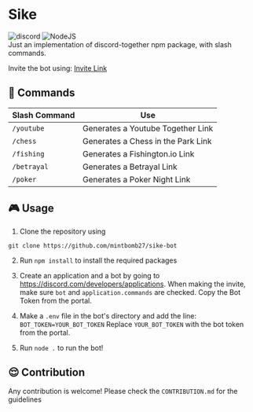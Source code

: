 # Sike
![discord](https://img.shields.io/badge/DiscordJS-v13-brightgreen.svg)  ![NodeJS](https://img.shields.io/badge/NodeJS-v16.7-red.svg)  
Just an implementation of discord-together npm package, with slash commands.

Invite the bot using: [Invite Link](https://discord.com/api/oauth2/authorize?client_id=880018212648026152&permissions=8&scope=bot%20applications.commands)

## 🦾 Commands

Slash Command | Use
--------------|----
`/youtube` | Generates a Youtube Together Link
`/chess` | Generates a Chess in the Park Link
`/fishing` | Generates a Fishington.io Link
`/betrayal` | Generates a Betrayal Link
`/poker` | Generates a Poker Night Link

## 🎮 Usage

1. Clone the repository using 

```git clone https://github.com/mintbomb27/sike-bot```

2. Run ```npm install``` to install the required packages

3. Create an application and a bot by going to https://discord.com/developers/applications. When making the invite, make sure `bot` and `application.commands` are checked. Copy the Bot Token from the portal.

4. Make a `.env` file in the bot's directory and add the line:
```BOT_TOKEN=YOUR_BOT_TOKEN```
Replace `YOUR_BOT_TOKEN` with the bot token from the portal.

5. Run ```node .``` to run the bot!

## 😌 Contribution

Any contribution is welcome! Please check the `CONTRIBUTION.md` for the guidelines